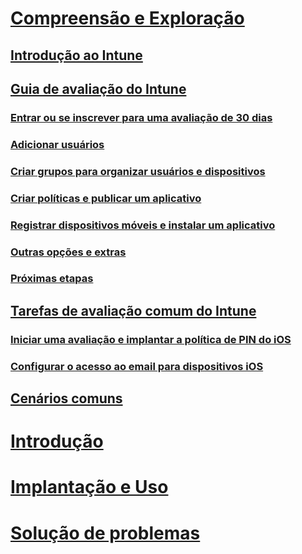 # [Compreensão e Exploração](introduction-to-microsoft-intune.md)
## [Introdução ao Intune](introduction-to-microsoft-intune.md)
## [Guia de avaliação do Intune](get-started-with-a-30-day-trial-of-microsoft-intune.md)
### [Entrar ou se inscrever para uma avaliação de 30 dias](get-started-with-a-30-day-trial-of-microsoft-intune-step-1.md)
### [Adicionar usuários](get-started-with-a-30-day-trial-of-microsoft-intune-step-2.md)
### [Criar grupos para organizar usuários e dispositivos](get-started-with-a-30-day-trial-of-microsoft-intune-step-3.md)
### [Criar políticas e publicar um aplicativo](get-started-with-a-30-day-trial-of-microsoft-intune-step-4.md)
### [Registrar dispositivos móveis e instalar um aplicativo](get-started-with-a-30-day-trial-of-microsoft-intune-step-5.md)
### [Outras opções e extras](get-started-with-a-30-day-trial-of-microsoft-intune-step-6.md)
### [Próximas etapas](get-started-with-a-30-day-trial-of-microsoft-intune-step-7.md)
## [Tarefas de avaliação comum do Intune](common-microsoft-intune-evaluation-tasks.md)
### [Iniciar uma avaliação e implantar a política de PIN do iOS](start-a-microsoft-intune-trial-and-deploy-ios-pin-policy.md)
### [Configurar o acesso ao email para dispositivos iOS](set-up-email-access-for-ios-devices-using-microsoft-intune.md)
## [Cenários comuns](common-ways-to-use-intune.md)

<!--- ## [Intune FAQ](frequently-asked-questions-for-microsoft-intune.md)--->

# [Introdução](/intune/get-started/what-to-know-before-you-start-microsoft-intune)
<!-- # [Plan and Design](/intune/plan-design/ways-to-do-enterprise-mobility) -->
# [Implantação e Uso](/intune/deploy-use/overview-of-device-and-app-lifecycles-in-microsoft-intune)
# [Solução de problemas](/intune/troubleshoot/how-to-get-support-for-microsoft-intune)


<!--HONumber=May16_HO1-->


